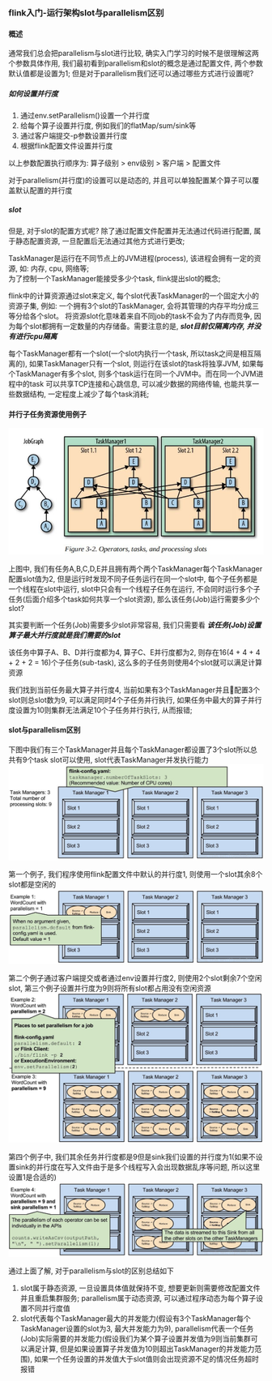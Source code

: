 ### flink入门-运行架构slot与parallelism区别

#### 概述
通常我们总会把parallelism与slot进行比较, 确实入门学习的时候不是很理解这两个参数具体作用, 我们最初看到parallelism和slot的概念是通过配置文件, 两个参数默认值都是设置为1;
但是对于parallelism我们还可以通过哪些方式进行设置呢?

##### 如何设置并行度
1. 通过env.setParallelism()设置一个并行度
2. 给每个算子设置并行度, 例如我们的flatMap/sum/sink等
3. 通过客户端提交-p参数设置并行度
4. 根据flink配置文件设置并行度

以上参数配置执行顺序为: 算子级别 > env级别 > 客户端 > 配置文件

对于parallelism(并行度)的设置可以是动态的, 并且可以单独配置某个算子可以覆盖默认配置的并行度

##### slot
但是, 对于slot的配置方式呢? 除了通过配置文件配置并无法通过代码进行配置, 属于静态配置资源, 一旦配置后无法通过其他方式进行更改;

TaskManager是运行在不同节点上的JVM进程(process), 该进程会拥有一定的资源, 如: 内存, cpu, 网络等;  
为了控制一个TaskManager能接受多少个task, flink提出slot的概念;

flink中的计算资源通过slot来定义, 每个slot代表TaskManager的一个固定大小的资源子集, 例如: 一个拥有3个slot的TaskManager, 会将其管理的内存平均分成三等分给各个slot。
将资源slot化意味着来自不同job的task不会为了内存而竞争, 因为每个slot都拥有一定数量的内存储备。需要注意的是, ***slot目前仅隔离内存, 并没有进行cpu隔离***

每个TaskManager都有一个slot(一个slot内执行一个task, 所以task之间是相互隔离的), 如果TaskManager只有一个slot, 则运行在该slot的task将独享JVM, 如果每个TaskManager有多个slot, 则多个task运行在同一个JVM中。而在同一个JVM进程中的task
可以共享TCP连接和心跳信息, 可以减少数据的网络传输, 也能共享一些数据结构, 一定程度上减少了每个task消耗;


#### 并行子任务资源使用例子

![flink任务资源图](https://github.com/basebase/document/blob/master/flink/image/%E8%BF%90%E8%A1%8C%E6%9E%B6%E6%9E%84slot%E4%B8%8Eparallelism%E5%8C%BA%E5%88%AB/flink%E4%BB%BB%E5%8A%A1%E8%B5%84%E6%BA%90%E5%9B%BE.jpeg?raw=true)

上图中, 我们有任务A,B,C,D,E并且拥有两个两个TaskManager每个TaskManager配置slot值为2, 但是运行时发现不同子任务运行在同一个slot中, 每个子任务都是一个线程在slot中运行, slot中只会有一个线程子任务在运行, 不会同时运行多个子任务(后面介绍多个task如何共享一个slot资源), 那么该任务(Job)运行需要多少个slot?

其实要判断一个任务(Job)需要多少slot非常容易, 我们只需要看 ***该任务(Job)设置算子最大并行度就是我们需要的slot***

该任务中算子A、B、D并行度都为4, 算子C、E并行度都为2, 则存在16(4 + 4 + 4 + 2 + 2 = 16)个子任务(sub-task), 这么多的子任务则使用4个slot就可以满足计算资源  

我们找到当前任务最大算子并行度4, 当前如果有3个TaskManager并且配置3个slot则总slot数为9, 可以满足同时4个子任务并行执行, 如果任务中最大的算子并行度设置为10则集群无法满足10个子任务并行执行, 从而报错;


#### slot与parallelism区别

下图中我们有三个TaskManager并且每个TaskManager都设置了3个slot所以总共有9个task slot可以使用, slot代表TaskManager并发执行能力
![slot与parallelism区别-1](https://github.com/basebase/document/blob/master/flink/image/%E8%BF%90%E8%A1%8C%E6%9E%B6%E6%9E%84slot%E4%B8%8Eparallelism%E5%8C%BA%E5%88%AB/slot%E4%B8%8Eparallelism%E5%8C%BA%E5%88%AB-1.jpeg?raw=true)

第一个例子, 我们程序使用flink配置文件中默认的并行度1, 则使用一个slot其余8个slot都是空闲的
![slot与parallelism区别-2](https://github.com/basebase/document/blob/master/flink/image/%E8%BF%90%E8%A1%8C%E6%9E%B6%E6%9E%84slot%E4%B8%8Eparallelism%E5%8C%BA%E5%88%AB/slot%E4%B8%8Eparallelism%E5%8C%BA%E5%88%AB-2.jpeg?raw=true)

第二个例子通过客户端提交或者通过env设置并行度2, 则使用2个slot剩余7个空闲slot, 第三个例子设置并行度为9则将所有slot都占用没有空闲资源
![slot与parallelism区别-3](https://github.com/basebase/document/blob/master/flink/image/%E8%BF%90%E8%A1%8C%E6%9E%B6%E6%9E%84slot%E4%B8%8Eparallelism%E5%8C%BA%E5%88%AB/slot%E4%B8%8Eparallelism%E5%8C%BA%E5%88%AB-3.jpeg?raw=true)

第四个例子中, 我们其余任务并行度都是9但是sink我们设置的并行度为1(如果不设置sink的并行度在写入文件由于是多个线程写入会出现数据乱序等问题, 所以这里设置1是合适的)
![slot与parallelism区别-4](https://github.com/basebase/document/blob/master/flink/image/%E8%BF%90%E8%A1%8C%E6%9E%B6%E6%9E%84slot%E4%B8%8Eparallelism%E5%8C%BA%E5%88%AB/slot%E4%B8%8Eparallelism%E5%8C%BA%E5%88%AB-4.jpeg?raw=true)

通过上面了解, 对于parallelism与slot的区别总结如下
1. slot属于静态资源, 一旦设置具体值就保持不变, 想要更新则需要修改配置文件并且重启集群服务; parallelism属于动态资源, 可以通过程序动态为每个算子设置不同并行度值
2. slot代表每个TaskManager最大的并发能力(假设有3个TaskManager每个TaskManager设置的slot为3, 最大并发能力为9), parallelism代表一个任务(Job)实际需要的并发能力(假设我们为某个算子设置并发值为9则当前集群可以满足计算, 但是如果设置算子并发值为10则超出TaskManager的并发能力范围), 如果一个任务设置的并发值大于slot值则会出现资源不足的情况任务超时报错